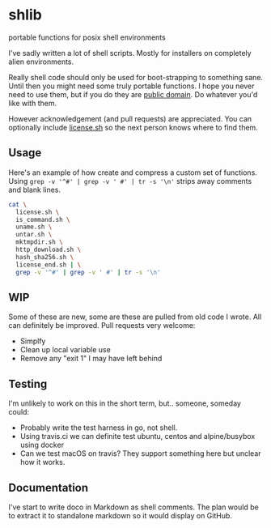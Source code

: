 # shlib
portable functions for posix shell environments

I've sadly written a lot of shell scripts.   Mostly for installers on
completely alien environments.

Really shell code should only be used for boot-strapping to something sane.  Until then you might need some truly portable functions.  I hope you never need to use them, but if you do they are [public domain](http://unlicense.org).  Do whatever you'd like with them.

However acknowledgement (and pull requests) are appreciated.  You can optionally include [license.sh](license.sh) so the next person knows where to find them.

## Usage

Here's an example of how create and compress a custom set of functions.  Using `grep -v '^#' | grep -v ' #' | tr -s '\n'` strips away comments and blank lines.

```bash
cat \
  license.sh \
  is_command.sh \
  uname.sh \
  untar.sh \
  mktmpdir.sh \
  http_download.sh \
  hash_sha256.sh \
  license_end.sh | \
  grep -v '^#' | grep -v ' #' | tr -s '\n'
```

## WIP

Some of these are new, some are these are pulled from old code I wrote.   All can definitely be
improved.  Pull requests very welcome:

* Simplfy
* Clean up local variable use
* Remove any "exit 1" I may have left behind

## Testing

I'm unlikely to work on this in the short term, but.. someone, someday could:

* Probably write the test harness in go, not shell.
* Using travis.ci we can definite test ubuntu, centos and alpine/busybox using docker
* Can we test macOS on travis?  They support something here but unclear how it works.

## Documentation

I've start to write doco in Markdown as shell comments.  The plan would be to extract it to standalone markdown so it would display on GitHub.

